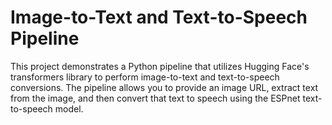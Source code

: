 # Image-to-Text and Text-to-Speech Pipeline

This project demonstrates a Python pipeline that utilizes Hugging Face's transformers library to perform image-to-text and text-to-speech conversions. The pipeline allows you to provide an image URL, extract text from the image, and then convert that text to speech using the ESPnet text-to-speech model. 
